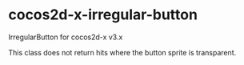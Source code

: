 cocos2d-x-irregular-button
==========================

IrregularButton for cocos2d-x v3.x

This class does not return hits where the button sprite is transparent.
